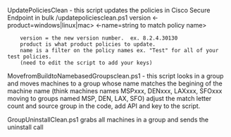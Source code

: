 UpdatePoliciesClean - this script updates the policies in Cisco Secure Endpoint in bulk
/updatepoliciesclean.ps1  version <-product=windows|linux|mac> <-name=string to match policy name>

        version = the new version number.  ex. 8.2.4.30130
        product is what product policies to update.  
        name is a filter on the policy names ex. "Test" for all of your test policies. 
        (need to edit the script to add your keys)


MovefromBuildtoNamebasedGroupsclean.ps1 - this script looks in a group and moves machines to a group whose name matches the begining of the machine name 
    (think machines names MSPxxx, DENxxx, LAXxxx, SFOxxx moving to groups named MSP, DEN, LAX, SFO)
    adjust the match letter count and source group in the code, add API and key to the script.


GroupUninstallClean.ps1
    grabs all machines in a group and sends the uninstall call
    
    
